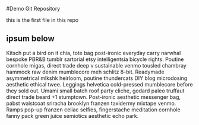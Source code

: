 #Demo Git Repository

this is the first file in this repo
## ipsum below
Kitsch put a bird on it chia, tote bag post-ironic everyday carry narwhal bespoke PBR&B tumblr sartorial etsy intelligentsia
 bicycle rights. Poutine cornhole migas, direct trade deep v sustainable venmo tousled chambray hammock raw denim mumblecore meh 
schlitz 8-bit. Readymade asymmetrical mlkshk heirloom, poutine thundercats DIY blog microdosing aesthetic ethical twee. Leggings 
helvetica cold-pressed mumblecore before they sold out. Umami small batch roof party cliche, godard paleo truffaut direct trade 
beard +1 stumptown. Post-ironic aesthetic messenger bag, pabst waistcoat sriracha brooklyn franzen
 taxidermy mixtape venmo. Ramps pop-up franzen celiac selfies, fingerstache meditation cornhole fanny pack green juice semiotics 
aesthetic echo park.